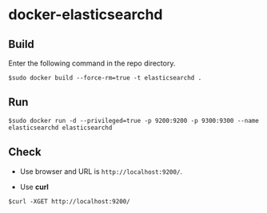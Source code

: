 # docker-elasticsearchd

## Build

Enter the following command in the repo directory.

```
$sudo docker build --force-rm=true -t elasticsearchd .
```

## Run
  
```
$sudo docker run -d --privileged=true -p 9200:9200 -p 9300:9300 --name elasticsearchd elasticsearchd
```

## Check

+ Use browser and URL is `http://localhost:9200/`.

+ Use **curl**

```
$curl -XGET http://localhost:9200/
```

